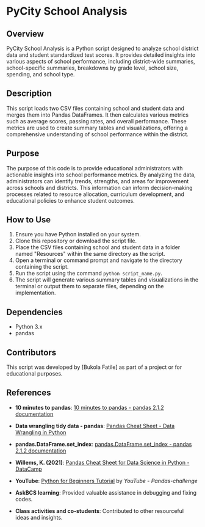 # PyCity School Analysis

## Overview
PyCity School Analysis is a Python script designed to analyze school district data and student standardized test scores. It provides detailed insights into various aspects of school performance, including district-wide summaries, school-specific summaries, breakdowns by grade level, school size, spending, and school type.

## Description
This script loads two CSV files containing school and student data and merges them into Pandas DataFrames. It then calculates various metrics such as average scores, passing rates, and overall performance. These metrics are used to create summary tables and visualizations, offering a comprehensive understanding of school performance within the district.

## Purpose
The purpose of this code is to provide educational administrators with actionable insights into school performance metrics. By analyzing the data, administrators can identify trends, strengths, and areas for improvement across schools and districts. This information can inform decision-making processes related to resource allocation, curriculum development, and educational policies to enhance student outcomes.

## How to Use
1. Ensure you have Python installed on your system.
2. Clone this repository or download the script file.
3. Place the CSV files containing school and student data in a folder named "Resources" within the same directory as the script.
4. Open a terminal or command prompt and navigate to the directory containing the script.
5. Run the script using the command `python script_name.py`.
6. The script will generate various summary tables and visualizations in the terminal or output them to separate files, depending on the implementation.

## Dependencies
- Python 3.x
- pandas

## Contributors
This script was developed by [Bukola Fatile] as part of a project or for educational purposes.


## References

- **10 minutes to pandas**: [10 minutes to pandas - pandas 2.1.2 documentation](https://pandas.pydata.org/pandas-docs/stable/user_guide/10min.html)

- **Data wrangling tidy data - pandas**: [Pandas Cheat Sheet - Data Wrangling in Python](https://pandas.pydata.org/Pandas_Cheat_Sheet.pdf)

- **pandas.DataFrame.set_index**: [pandas.DataFrame.set_index - pandas 2.1.2 documentation](https://pandas.pydata.org/docs/reference/api/pandas.DataFrame.set_index.html)

- **Willems, K. (2021)**: [Pandas Cheat Sheet for Data Science in Python - DataCamp](https://www.datacamp.com/cheat-sheet/pandas-cheat-sheet-for-data-science-in-python)

- **YouTube**: [Python for Beginners Tutorial](https://www.youtube.com/watch?v=b093aqAZiPU) by *YouTube* - *Pandas-challenge*

- **AskBCS learning**: Provided valuable assistance in debugging and fixing codes.

- **Class activities and co-students**: Contributed to other resourceful ideas and insights.
